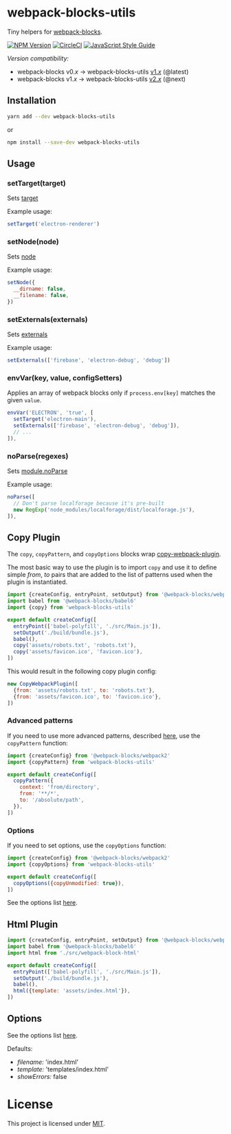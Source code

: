 # webpack-blocks-utils

Tiny helpers for [webpack-blocks](https://github.com/andywer/webpack-blocks).

[![NPM Version](https://img.shields.io/npm/v/webpack-blocks-utils.svg)](https://www.npmjs.com/package/webpack-blocks-utils)
[![CircleCI](https://circleci.com/gh/ecliptic/webpack-blocks-utils.svg?style=shield&circle-token=:circle-token)](https://circleci.com/gh/ecliptic/webpack-blocks-utils)
[![JavaScript Style Guide](https://img.shields.io/badge/code%20style-standard-brightgreen.svg)](http://standardjs.com/)

*Version compatibility:*

* webpack-blocks v0._x_ -> webpack-blocks-utils [v1._x_](https://github.com/ecliptic/webpack-blocks-utils/tree/master) (@latest)
* webpack-blocks v1._x_ -> webpack-blocks-utils [v2._x_](https://github.com/ecliptic/webpack-blocks-utils) (@next)

## Installation

```sh
yarn add --dev webpack-blocks-utils
```

or

```sh
npm install --save-dev webpack-blocks-utils
```

## Usage

### setTarget(target)

Sets [target](https://webpack.github.io/docs/configuration.html#target)

Example usage:

```js
setTarget('electron-renderer')
```

### setNode(node)

Sets [node](https://webpack.github.io/docs/configuration.html#node)

Example usage:

```js
setNode({
  __dirname: false,
  __filename: false,
})
```

### setExternals(externals)

Sets [externals](https://webpack.github.io/docs/configuration.html#externals)

Example usage:

```js
setExternals(['firebase', 'electron-debug', 'debug'])
```

### envVar(key, value, configSetters)

Applies an array of webpack blocks only if `process.env[key]` matches the given
`value`.

```js
envVar('ELECTRON', 'true', [
  setTarget('electron-main'),
  setExternals(['firebase', 'electron-debug', 'debug']),
  // ...
]),
```

### noParse(regexes)

Sets [module.noParse](https://webpack.github.io/docs/configuration.html#module.noParse)

Example usage:

```js
noParse([
  // Don't parse localforage because it's pre-built
  new RegExp('node_modules/localforage/dist/localforage.js'),
]),
```

## Copy Plugin

The `copy`, `copyPattern`, and `copyOptions` blocks wrap [copy-webpack-plugin](https://github.com/kevlened/copy-webpack-plugin).

The most basic way to use the plugin is to import `copy` and use it to define simple *from*, *to* pairs that are added to the list of patterns used when the plugin is instantiated.

```js
import {createConfig, entryPoint, setOutput} from '@webpack-blocks/webpack2'
import babel from '@webpack-blocks/babel6'
import {copy} from 'webpack-blocks-utils'

export default createConfig([
  entryPoint(['babel-polyfill', './src/Main.js']),
  setOutput('./build/bundle.js'),
  babel(),
  copy('assets/robots.txt', 'robots.txt'),
  copy('assets/favicon.ico', 'favicon.ico'),
])
```

This would result in the following copy plugin config:

```js
new CopyWebpackPlugin([
  {from: 'assets/robots.txt', to: 'robots.txt'},
  {from: 'assets/favicon.ico', to: 'favicon.ico'},
])
```

### Advanced patterns

If you need to use more advanced patterns, described [here](https://github.com/kevlened/copy-webpack-plugin#pattern-properties), use the `copyPattern` function:

```js
import {createConfig} from '@webpack-blocks/webpack2'
import {copyPattern} from 'webpack-blocks-utils'

export default createConfig([
  copyPattern({
    context: 'from/directory',
    from: '**/*',
    to: '/absolute/path',
  }),
])
```

### Options

If you need to set options, use the `copyOptions` function:

```js
import {createConfig} from '@webpack-blocks/webpack2'
import {copyOptions} from 'webpack-blocks-utils'

export default createConfig([
  copyOptions({copyUnmodified: true}),
])
```

See the options list [here](https://github.com/kevlened/copy-webpack-plugin#available-options).

## Html Plugin

```js
import {createConfig, entryPoint, setOutput} from '@webpack-blocks/webpack2'
import babel from '@webpack-blocks/babel6'
import html from './src/webpack-block-html'

export default createConfig([
  entryPoint(['babel-polyfill', './src/Main.js']),
  setOutput('./build/bundle.js'),
  babel(),
  html({template: 'assets/index.html'}),
])
```

## Options

See the options list [here](https://github.com/jantimon/html-webpack-plugin#configuration).

Defaults:

* *filename:* 'index.html'
* *template:* 'templates/index.html'
* *showErrors:* false

# License

This project is licensed under [MIT](https://github.com/ecliptic/webpack-blocks-utils/blob/master/LICENSE).

